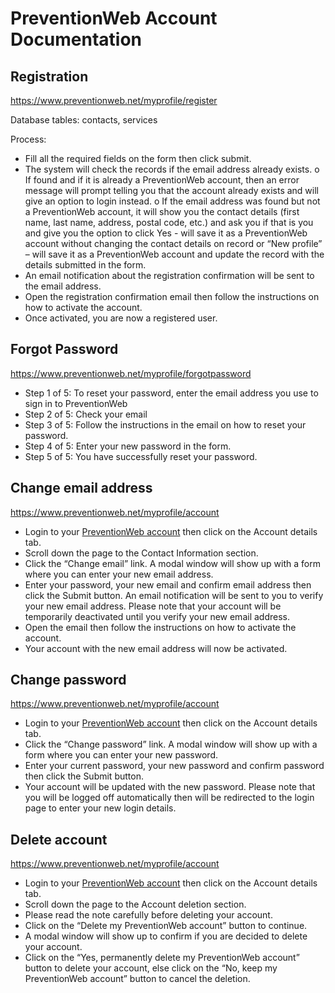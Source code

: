 # PreventionWeb Account Documentation

## Registration
https://www.preventionweb.net/myprofile/register

Database tables: contacts, services

Process:
* Fill all the required fields on the form then click submit. 
* The system will check the records if the email address already exists. 
o	If found and if it is already a PreventionWeb account, then an error message will prompt telling you that the account already exists and will give an option to login instead. 
o	If the email address was found but not a PreventionWeb account, it will show you the contact details (first name, last name, address, postal code, etc.) and ask you if that is you and give you the option to click Yes - will save it as a PreventionWeb account without changing the contact details on record or “New profile” – will save it as a PreventionWeb account and update the record with the details submitted in the form. 
* An email notification about the registration confirmation will be sent to the email address.
* Open the registration confirmation email then follow the instructions on how to activate the account.
* Once activated, you are now a registered user.


## Forgot Password
https://www.preventionweb.net/myprofile/forgotpassword

* Step 1 of 5: To reset your password, enter the email address you use to sign in to PreventionWeb
* Step 2 of 5: Check your email
* Step 3 of 5: Follow the instructions in the email on how to reset your password.
* Step 4 of 5: Enter your new password in the form.
* Step 5 of 5: You have successfully reset your password.

## Change email address
https://www.preventionweb.net/myprofile/account
* Login to your [PreventionWeb account](https://www.preventionweb.net/myprofile/login) then click on the Account details tab.
* Scroll down the page to the Contact Information section.
* Click the “Change email” link. A modal window will show up with a form where you can enter your new email address.
* Enter your password, your new email and confirm email address then click the Submit button. An email notification will be sent to you to verify your new email address. Please note that your account will be temporarily deactivated until you verify your new email address.
* Open the email then follow the instructions on how to activate the account.
* Your account with the new email address will now be activated.


## Change password
https://www.preventionweb.net/myprofile/account
* Login to your [PreventionWeb account](https://www.preventionweb.net/myprofile/login) then click on the Account details tab.
* Click the “Change password” link. A modal window will show up with a form where you can enter your new password.
* Enter your current password, your new password and confirm password then click the Submit button. 
* Your account will be updated with the new password. Please note that you will be logged off automatically then will be redirected to the login page to enter your new login details.


## Delete account
https://www.preventionweb.net/myprofile/account
* Login to your [PreventionWeb account](https://www.preventionweb.net/myprofile/login) then click on the Account details tab.
* Scroll down the page to the Account deletion section.
* Please read the note carefully before deleting your account.
* Click on the “Delete my PreventionWeb account” button to continue.
* A modal window will show up to confirm if you are decided to delete your account.
* Click on the “Yes, permanently delete my PreventionWeb account” button to delete your account, else click on the “No, keep my PreventionWeb account” button to cancel the deletion.
